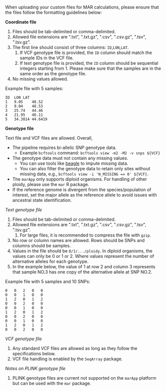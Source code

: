 When uploading your custom files for MAR calculations,
please ensure that the files follow the formatting guidelines below:

**Coordinate file**

1. Files should be tab-delimited or comma-delimited.
2. Allowed file extensions are ".txt", ".txt.gz", ".csv", ".csv.gz", ".tsv", ".tsv.gz".
3. The first line should consist of three columns: `ID`,`LON`,`LAT`.
    1. If VCF genotype file is provided, the `ID` column should match the sample IDs in the VCF file.
    2. If text genotype file is provided, the `ID` column should be sequential integers starting from 1. Please make sure that the samples are in the same order as the genotype file.
4. No missing values allowed.

Example file with 5 samples:

```
ID	LON	LAT
1	9.05	48.52
2	9.04	48.53
3	25.74	44.46
4	21.95	46.11
5	34.3814	44.6419
```

**Genotype file**

Text file and VCF files are allowed. Overall,

- The pipeline requires bi-allelic SNP genotype data.
    - Example `bcftools` command: `bcftools view -m2 -M2 -v snps ${VCF}`
- The genotype data must not contain any missing values.
    - You can use tools like [beagle](https://faculty.washington.edu/browning/beagle/beagle.html) to impute missing data.
    - You can also filter the genotype data to retain only sites without missing data, e.g., `bcftools view -i 'N_MISSING == 0' ${VCF}`.
- The `marApp` only supports diploid organisms. For handling of other ploidy, please use the `mar` R package.
- If the reference genome is divergent from the species/population of interest, set the major allele as the reference allele to avoid issues with ancestral state identification.

*Text genotype file*

1. Files should be tab-delimited or comma-delimited.
2. Allowed file extensions are ".txt", ".txt.gz", ".csv", ".csv.gz", ".tsv", ".tsv.gz".
    1. For large files, it is recommended to compress the file with `gzip`.
3. No row or column names are allowed. Rows should be SNPs and columns should be samples.
4. Values in the file should be `0/1/.../ploidy`. In diploid organisms, the values can only be 0 or 1 or 2. Where values represent the number of alternative alleles for each genotype.
5. In the example below, the value of 1 at row 2 and column 3 represents that sample NO.3 has one copy of the alternative allele at SNP NO.2.

Example file with 5 samples and 10 SNPs:

```
0	0	2	0	0
0	0	1	0	0
1	2	0	1	2
0	0	2	0	0
0	0	1	0	0
1	2	0	1	2
0	0	2	0	0
0	0	1	0	0
1	2	0	1	2
0	0	2	0	0
```

*VCF genotype file*

1. Any standard VCF files are allowed as long as they follow the specifications below.
2. VCF file handling is enabled by the `SeqArray` package.

*Notes on PLINK genotype file*

1. PLINK genotype files are current not supported on the `marApp` platform but can be used with the `mar` package.
